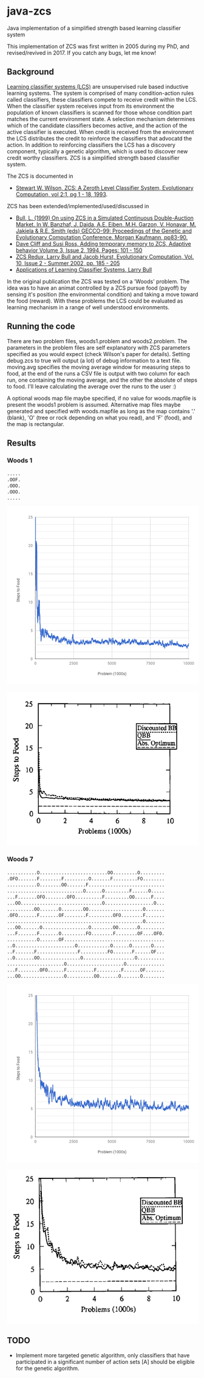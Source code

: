 # java-zcs
Java implementation of a simplified strength based learning classifier system

This implementation of ZCS was first written in 2005 during my PhD, and revised/revived in 2017. If you catch any bugs, let me know!

## Background

[Learning classifier systems (LCS)](https://en.wikipedia.org/wiki/Learning_classifier_system) are unsupervised rule based inductive learning systems. The system is comprised of many condition-action rules called classifiers, these classifiers compete to receive credit within the LCS. When the classifier system receives input from its environment the population of known classifiers is scanned for those whose condition part matches the current environment state. A selection mechanism determines which of the candidate classifiers becomes active, and the action of the active classifier is executed. When credit is received from the environment the LCS distributes the credit to reinforce the classifiers that advocatd the action. In addition to reinforcing classifiers the LCS has a discovery component, typically a genetic algorithm, which is used to discover new credit worthy classifiers. ZCS is a simplified strength based classifier system.

The ZCS is documented in
+ [Stewart W. Wilson, ZCS: A Zeroth Level Classifier System, Evolutionary Computation, vol 2:1, pg 1 - 18, 1993](http://www.eskimo.com/~wilson/ps/zcs.pdf).

ZCS has been extended/implemented/used/discussed in

+ [Bull, L. (1999) On using ZCS in a Simulated Continuous Double-Auction Market. In W. Banzhaf, J. Daida, A.E. Eiben, M.H. Garzon, V. Honavar, M. Jakiela & R.E. Smith (eds) GECCO-99: Proceedings of the Genetic and Evolutionary Computation Conference. Morgan Kaufmann, pp83-90.](http://www.cs.bham.ac.uk/~wbl/biblio/gecco1999/GA-806.pdf)
+ [Dave Cliff and Susi Ross, Adding temporary memory to ZCS, Adaptive behavior Volume 3, Issue 2, 1994, Pages: 101 - 150](http://journals.sagepub.com/doi/pdf/10.1177/105971239400300201)
+ [ZCS Redux, Larry Bull and Jacob Hurst, Evolutionary Computation, Vol. 10, Issue 2 - Summer 2002, pp. 185 - 205](http://www.mitpressjournals.org/doi/abs/10.1162/106365602320169848?journalCode=evco)
+ [Applications of Learning Classifier Systems, Larry Bull](http://www.springer.com/gp/book/9783540211099)


In the original publication the ZCS was tested on a 'Woods' problem. The idea was to have an animat controlled by a ZCS pursue food (payoff) by sensing it's position (the environmental condition) and taking a move toward the food (reward). With these problems the LCS could be evaluated as learning mechanism in a range of well understood environments.


## Running the code
There are two problem files, woods1.problem and woods2.problem. The parameters in the problem files are self explanatory with ZCS parameters specified as you would expect (check Wilson's paper for details). Setting debug.zcs to true will output (a lot) of debug information to a text file. moving.avg specifies the moving average window for measuring steps to food, at the end of the runs a CSV file is output with two column for each run, one containing the moving average, and the other the absolute of steps to food. I'll leave calculating the average over the runs to the user :)

A optional woods map file maybe specified, if no value for woods.mapfile is present the woods1 problem is assumed. Alternative map files maybe generated and specified with woods.mapfile as long as the map contains '.' (blank), 'O' (tree or rock depending on what you read), and 'F' (food), and the map is rectangular.
 
 
 ## Results
 ### Woods 1
 ```
.....
.OOF.
.OOO.
.OOO.
.....
```
![alt text](./resources/woods1_it.png "Woods1")

![alt text](./resources/woods1_wilson.png "Woods1")

 ### Woods 7
 ```   
 ...........O.........................OO.........O.........
 .OFO.......F........F.........O.......F.........FO........
...........O........OO.......F............................
............................O......O.........F......O.....
...F.......OFO........OFO..........F.........OO......F....
...OO..............................O..................O...
..........OO.......O........OO....................O.......
.OFO.......F.......OF........F.........OFO........F.......
..................................................O.......
...OO.......O.................O........OO.......O.........
...F.......F.......O.........FO........F........OF....OFO.
...........O.......OF.....................................
..O......................O............O......O.......O....
..F.......F...............F..........FO.......F......OF...
..O.......OO...............O...................O..........
.....................O.....................O..............
...F........OFO......F..........F.........F......OF.......
...OO................O..........OO.......O.......O........
```
![alt text](./resources/woods7_it.png "Woods1")

![alt text](./resources/woods7_wilson.png "Woods1")

## TODO
+ Implement more targeted genetic algorithm, only classifiers that have participated in a significant number of action sets [A] should be eligible for the genetic algorithm.